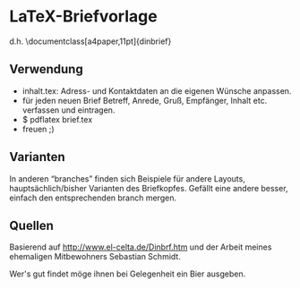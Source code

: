 LaTeX-Briefvorlage
==================

d.h. \documentclass[a4paper,11pt]{dinbrief}

Verwendung
----------
 * inhalt.tex: Adress- und Kontaktdaten an die eigenen Wünsche anpassen.
 * für jeden neuen Brief Betreff, Anrede, Gruß, Empfänger, Inhalt etc. verfassen und eintragen.
 * $ pdflatex brief.tex
 * freuen ;)

Varianten
---------
In anderen “branches” finden sich Beispiele für andere Layouts, hauptsächlich/bisher Varianten des Briefkopfes. Gefällt eine andere besser, einfach den entsprechenden branch mergen.

Quellen
-------
Basierend auf http://www.el-celta.de/Dinbrf.htm
und der Arbeit meines ehemaligen Mitbewohners Sebastian Schmidt.

Wer's gut findet möge ihnen bei Gelegenheit ein Bier ausgeben.
